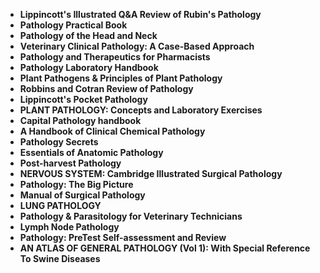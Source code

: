 <ul>
                                <li><b><a target="_blank" href="https://github.com/manjunath5496/Pathology-Books/blob/master/path(1).pdf" style="text-decoration:none;">Lippincott's Illustrated Q&A Review of Rubin's Pathology </a></b></li>
                                <li><b><a target="_blank" href="https://github.com/manjunath5496/Pathology-Books/blob/master/path(2).pdf" style="text-decoration:none;">Pathology Practical Book</a></b></li>
                                <li><b><a target="_blank" href="https://github.com/manjunath5496/Pathology-Books/blob/master/path(3).pdf" style="text-decoration:none;">Pathology of the Head and Neck</a></b></li>
                               
<li><b><a target="_blank" href="https://github.com/manjunath5496/Pathology-Books/blob/master/path(4).pdf" style="text-decoration:none;">Veterinary Clinical Pathology: A Case-Based Approach</a></b></li>
                                <li><b><a target="_blank" href="https://github.com/manjunath5496/Pathology-Books/blob/master/path(5).pdf" style="text-decoration:none;">Pathology and Therapeutics
for Pharmacists</a></b></li>
                                
 <li><b><a target="_blank" href="https://github.com/manjunath5496/Pathology-Books/blob/master/path(6).pdf" style="text-decoration:none;">Pathology Laboratory Handbook</a></b></li>
                          
<li><b><a target="_blank" href="https://github.com/manjunath5496/Pathology-Books/blob/master/path(7).pdf" style="text-decoration:none;">Plant Pathogens & Principles of Plant Pathology</a></b></li>
                                <li><b><a target="_blank" href="https://github.com/manjunath5496/Pathology-Books/blob/master/path(8).pdf" style="text-decoration:none;">Robbins and Cotran Review of Pathology </a></b></li>
                                <li><b><a target="_blank" href="https://github.com/manjunath5496/Pathology-Books/blob/master/path(9).pdf" style="text-decoration:none;">Lippincott's Pocket Pathology</a></b></li>
                                
<li><b><a target="_blank" href="https://github.com/manjunath5496/Pathology-Books/blob/master/path(10).pdf" style="text-decoration:none;">PLANT PATHOLOGY: Concepts and Laboratory Exercises</a></b></li>  
        
<li><b><a target="_blank" href="https://github.com/manjunath5496/Pathology-Books/blob/master/path(11).pdf" style="text-decoration:none;">Capital Pathology handbook</a></b></li>
                                <li><b><a target="_blank" href="https://github.com/manjunath5496/Pathology-Books/blob/master/path(12).pdf" style="text-decoration:none;">A Handbook of Clinical Chemical Pathology</a></b></li>
 <li><b><a target="_blank" href="https://github.com/manjunath5496/Pathology-Books/blob/master/path(13).pdf" style="text-decoration:none;">Pathology Secrets</a></b></li> 
 
 <li><b><a target="_blank" href="https://github.com/manjunath5496/Pathology-Books/blob/master/path(14).pdf" style="text-decoration:none;">Essentials of Anatomic Pathology</a></b></li>
                                <li><b><a target="_blank" href="https://github.com/manjunath5496/Pathology-Books/blob/master/path(15).pdf" style="text-decoration:none;">Post-harvest Pathology</a></b></li>
 <li><b><a target="_blank" href="https://github.com/manjunath5496/Pathology-Books/blob/master/path(16).pdf" style="text-decoration:none;">NERVOUS SYSTEM: Cambridge Illustrated Surgical Pathology</a></b></li> 
 
 <li><b><a target="_blank" href="https://github.com/manjunath5496/Pathology-Books/blob/master/path(17).pdf" style="text-decoration:none;">Pathology: The Big Picture</a></b></li>
                                <li><b><a target="_blank" href="https://github.com/manjunath5496/Pathology-Books/blob/master/path(18).pdf" style="text-decoration:none;">Manual of Surgical Pathology</a></b></li>
 <li><b><a target="_blank" href="https://github.com/manjunath5496/Pathology-Books/blob/master/path(19).pdf" style="text-decoration:none;">LUNG PATHOLOGY</a></b></li> 
 
 <li><b><a target="_blank" href="https://github.com/manjunath5496/Pathology-Books/blob/master/path(20).pdf" style="text-decoration:none;">Pathology & Parasitology for Veterinary Technicians</a></b></li>
                   
<li><b><a target="_blank" href="https://github.com/manjunath5496/Pathology-Books/blob/master/path(21).pdf" style="text-decoration:none;">Lymph Node Pathology</a></b></li>
 <li><b><a target="_blank" href="https://github.com/manjunath5496/Pathology-Books/blob/master/path(22).pdf" style="text-decoration:none;">Pathology: PreTest Self-assessment and Review</a></b></li> 
 
 <li><b><a target="_blank" href="https://github.com/manjunath5496/Pathology-Books/blob/master/path(23).pdf" style="text-decoration:none;">AN ATLAS OF GENERAL PATHOLOGY (Vol 1): With Special Reference To Swine Diseases</a></b></li> 
 
 
 </ul>
